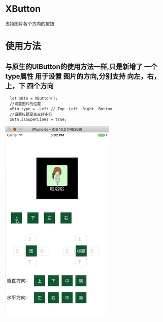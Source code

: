 # XButton
支持图片各个方向的按钮
# 使用方法
## 与原生的UIButton的使用方法一样,只是新增了 一个 type属性 用于设置 图片的方向,分别支持 向左，右，上，下 四个方向
```code swift
  let xBtn = XButton();
  //设置图片的位置
  xBtn.type = .Left //.Top .Left .Right .Bottom
  //设置标题是否支持多行
  xBtn.isSuperLines = true;
```
![示例图片](https://github.com/xiaoGoO/XButton/blob/master/MySwift/IMG/XButton.gif)

